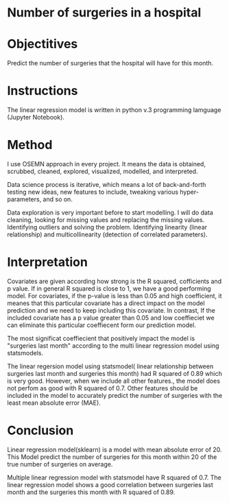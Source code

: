 # Number of surgeries in a hospital

# Objectitives

Predict the number of surgeries that the hospital will have for this month.

# Instructions

The linear regression model is written in python v.3 programming lamguage (Jupyter Notebook).

# Method

I use OSEMN approach in every project. It means the data is obtained, scrubbed, cleaned, explored, visualized, modelled, and interpreted.

Data science process is iterative, which means a lot of back-and-forth testing new ideas, new features to include, tweaking various hyper-parameters, and so on.

Data exploration is very important before to start modelling. I will do data cleaning, looking for missing values and replacing the missing values. Identifying outliers and solving the problem. Identifying linearity (linear relationship) and multicollinearity (detection of correlated parameters).

# Interpretation

Covariates are  given according how strong is the R squared, cofficients and p value. If in general R squared is close to 1, we have a good performing model. For covariates, if the p-value is less than 0.05 and high coefficient, it meanes that this particular covariate has a direct impact on the model prediction and we need to keep including this  covariate. In contrast, If the included covariate has a p value greater than 0.05 and low coeffieciet we can eliminate this particular coeffiecent form our prediction model.

The most significat coeffiecient that positively impact the model is "surgeries last month" according to the multi linear regression model using statsmodels.

The linear regersion model using statsmodel( linear relationship between surgeries last month and surgeries this month) had R squared of 0.89 which is very good. However, when we include all other features., the model does not perfom as good with R squared of 0.7. Other features should be included in the model to accurately predict the number of surgeries with the least mean absolute error (MAE).




# Conclusion

Linear regression model(sklearn) is a model with mean absolute error of 20. This Model predict the number of surgeries for this month within 20 of the true number of surgeries on average.

Multiple linear regression model with statsmodel have R squared of 0.7. The linear regression model shows a good correlation between surgeries last month and the surgeries this month with R squared of 0.89.
